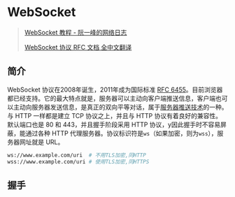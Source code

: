 # WebSocket

> [WebSocket 教程 - 阮一峰的网络日志](http://www.ruanyifeng.com/blog/2017/05/websocket.html)
> 
> [WebSocket 协议 RFC 文档 全中文翻译](https://segmentfault.com/a/1190000018217630)



## 简介

WebSocket 协议在2008年诞生，2011年成为国际标准 [RFC 6455](https://tools.ietf.org/html/rfc6455)。目前浏览器都已经支持。它的最大特点就是，服务器可以主动向客户端推送信息，客户端也可以主动向服务器发送信息，是真正的双向平等对话，属于[服务器推送技术](https://en.wikipedia.org/wiki/Push_technology)的一种。与 HTTP 一样都是建立 TCP 协议之上，并且与 HTTP 协议有着良好的兼容性。默认端口也是 80 和 443，并且握手阶段采用 HTTP 协议，y因此握手时不容易屏蔽，能通过各种 HTTP 代理服务器。协议标识符是`ws`（如果加密，则为`wss`），服务器网址就是 URL。

```bash
ws://www.example.com/uri  # 不用TLS加密,同HTTP
wss://www.example.com/uri # 使用TLS加密,同HTTPS
```



## 握手